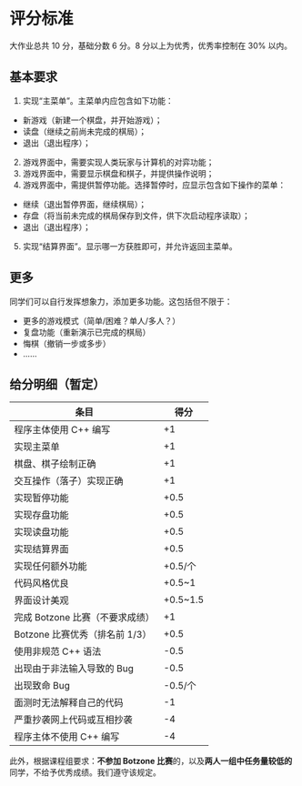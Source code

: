 # 评分标准

大作业总共 10 分，基础分数 6 分。8 分以上为优秀，优秀率控制在 30% 以内。

## 基本要求

1. 实现“主菜单”。主菜单内应包含如下功能：
  - 新游戏（新建一个棋盘，并开始游戏）；
  - 读盘（继续之前尚未完成的棋局）；
  - 退出（退出程序）；
2. 游戏界面中，需要实现人类玩家与计算机的对弈功能；
3. 游戏界面中，需要显示棋盘和棋子，并提供操作说明；
4. 游戏界面中，需提供暂停功能。选择暂停时，应显示包含如下操作的菜单：
  - 继续（退出暂停界面，继续棋局）；
  - 存盘（将当前未完成的棋局保存到文件，供下次启动程序读取）；
  - 退出（退出程序）；
5. 实现“结算界面”。显示哪一方获胜即可，并允许返回主菜单。

## 更多

同学们可以自行发挥想象力，添加更多功能。这包括但不限于：
- 更多的游戏模式（简单/困难？单人/多人？）
- 复盘功能（重新演示已完成的棋局）
- 悔棋（撤销一步或多步）
- ……

## 给分明细（暂定）

| 条目 | 得分 |
| ---| ---|
| 程序主体使用 C++ 编写 | +1 |
| 实现主菜单 | +1 |
| 棋盘、棋子绘制正确 | +1 |
| 交互操作（落子）实现正确 | +1 |
| 实现暂停功能 | +0.5 |
| 实现存盘功能 | +0.5 |
| 实现读盘功能 | +0.5 |
| 实现结算界面 | +0.5 |
| 实现任何额外功能 | +0.5/个 |
| 代码风格优良 | +0.5\~1 |
| 界面设计美观 | +0.5\~1.5 |
| 完成 Botzone 比赛（不要求成绩） | +1 |
| Botzone 比赛优秀（排名前 1/3） | +0.5 |
| 使用非规范 C++ 语法 | -0.5 |
| 出现由于非法输入导致的 Bug | -0.5 |
| 出现致命 Bug | -0.5/个 |
| 面测时无法解释自己的代码 | -1 |
| 严重抄袭网上代码或互相抄袭 | -4 |
| 程序主体不使用 C++ 编写 | -4 |

此外，根据课程组要求：**不参加 Botzone 比赛**的，以及**两人一组中任务量较低的**同学，不给予优秀成绩。我们遵守该规定。

<style>
.vp-doc ol+ul {
  margin-left: 2em;
}
</style>
